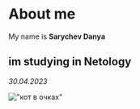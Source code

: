 # About me

My name is **Sarychev Danya**
## im studying in Netology

_30.04.2023_

!["кот в очках"][def]   

[def]: https://s.ecrater.com/stores/416523/59bf950fbe30a_416523b.jpg